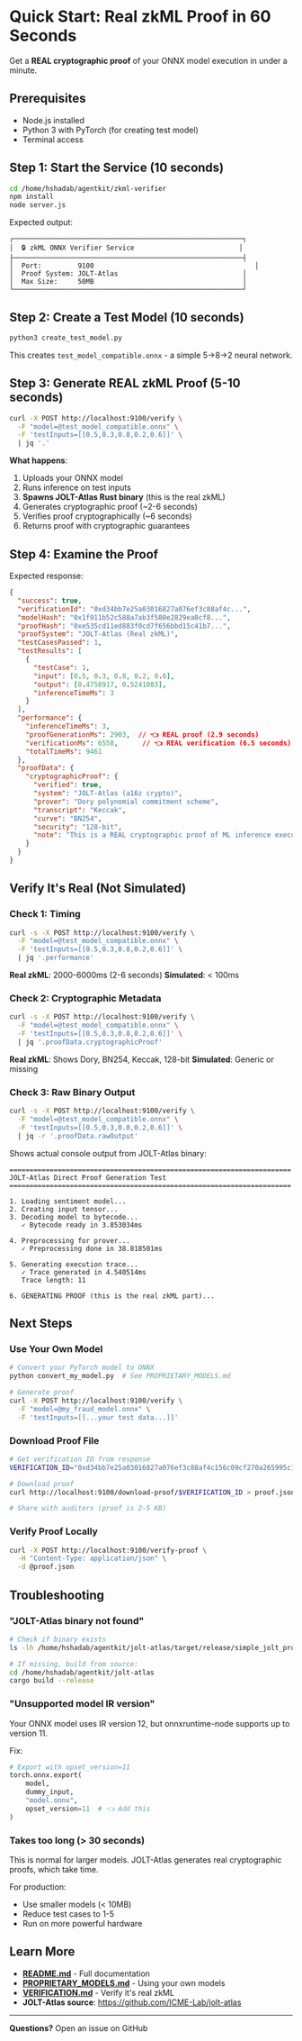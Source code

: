 # Quick Start: Real zkML Proof in 60 Seconds

Get a **REAL cryptographic proof** of your ONNX model execution in under a minute.

## Prerequisites

- Node.js installed
- Python 3 with PyTorch (for creating test model)
- Terminal access

## Step 1: Start the Service (10 seconds)

```bash
cd /home/hshadab/agentkit/zkml-verifier
npm install
node server.js
```

Expected output:
```
┌─────────────────────────────────────────────────────────┐
│  🔒 zkML ONNX Verifier Service                          │
├─────────────────────────────────────────────────────────┤
│  Port:         9100                                        │
│  Proof System: JOLT-Atlas                               │
│  Max Size:     50MB                                     │
└─────────────────────────────────────────────────────────┘
```

## Step 2: Create a Test Model (10 seconds)

```bash
python3 create_test_model.py
```

This creates `test_model_compatible.onnx` - a simple 5→8→2 neural network.

## Step 3: Generate REAL zkML Proof (5-10 seconds)

```bash
curl -X POST http://localhost:9100/verify \
  -F "model=@test_model_compatible.onnx" \
  -F 'testInputs=[[0.5,0.3,0.8,0.2,0.6]]' \
  | jq '.'
```

**What happens**:
1. Uploads your ONNX model
2. Runs inference on test inputs
3. **Spawns JOLT-Atlas Rust binary** (this is the real zkML)
4. Generates cryptographic proof (~2-6 seconds)
5. Verifies proof cryptographically (~6 seconds)
6. Returns proof with cryptographic guarantees

## Step 4: Examine the Proof

Expected response:
```json
{
  "success": true,
  "verificationId": "0xd34bb7e25a03016827a076ef3c88af4c...",
  "modelHash": "0x1f911b52c588a7ab3f580e2829ea0cf8...",
  "proofHash": "0xe535cd11ed883f0cd7f656bbd15c41b7...",
  "proofSystem": "JOLT-Atlas (Real zkML)",
  "testCasesPassed": 1,
  "testResults": [
    {
      "testCase": 1,
      "input": [0.5, 0.3, 0.8, 0.2, 0.6],
      "output": [0.4758917, 0.5241083],
      "inferenceTimeMs": 3
    }
  ],
  "performance": {
    "inferenceTimeMs": 3,
    "proofGenerationMs": 2903,  // 👈 REAL proof (2.9 seconds)
    "verificationMs": 6558,      // 👈 REAL verification (6.5 seconds)
    "totalTimeMs": 9461
  },
  "proofData": {
    "cryptographicProof": {
      "verified": true,
      "system": "JOLT-Atlas (a16z crypto)",
      "prover": "Dory polynomial commitment scheme",
      "transcript": "Keccak",
      "curve": "BN254",
      "security": "128-bit",
      "note": "This is a REAL cryptographic proof of ML inference execution"
    }
  }
}
```

## Verify It's Real (Not Simulated)

### Check 1: Timing
```bash
curl -s -X POST http://localhost:9100/verify \
  -F "model=@test_model_compatible.onnx" \
  -F 'testInputs=[[0.5,0.3,0.8,0.2,0.6]]' \
  | jq '.performance'
```

**Real zkML**: 2000-6000ms (2-6 seconds)
**Simulated**: < 100ms

### Check 2: Cryptographic Metadata
```bash
curl -s -X POST http://localhost:9100/verify \
  -F "model=@test_model_compatible.onnx" \
  -F 'testInputs=[[0.5,0.3,0.8,0.2,0.6]]' \
  | jq '.proofData.cryptographicProof'
```

**Real zkML**: Shows Dory, BN254, Keccak, 128-bit
**Simulated**: Generic or missing

### Check 3: Raw Binary Output
```bash
curl -s -X POST http://localhost:9100/verify \
  -F "model=@test_model_compatible.onnx" \
  -F 'testInputs=[[0.5,0.3,0.8,0.2,0.6]]' \
  | jq -r '.proofData.rawOutput'
```

Shows actual console output from JOLT-Atlas binary:
```
======================================================================
JOLT-Atlas Direct Proof Generation Test
======================================================================

1. Loading sentiment model...
2. Creating input tensor...
3. Decoding model to bytecode...
   ✓ Bytecode ready in 3.853034ms

4. Preprocessing for prover...
   ✓ Preprocessing done in 38.818501ms

5. Generating execution trace...
   ✓ Trace generated in 4.540514ms
   Trace length: 11

6. GENERATING PROOF (this is the real zkML part)...
```

## Next Steps

### Use Your Own Model

```bash
# Convert your PyTorch model to ONNX
python convert_my_model.py  # See PROPRIETARY_MODELS.md

# Generate proof
curl -X POST http://localhost:9100/verify \
  -F "model=@my_fraud_model.onnx" \
  -F 'testInputs=[[...your test data...]]'
```

### Download Proof File

```bash
# Get verification ID from response
VERIFICATION_ID="0xd34bb7e25a03016827a076ef3c88af4c156c09cf270a265995c1e83f2da9bac6"

# Download proof
curl http://localhost:9100/download-proof/$VERIFICATION_ID > proof.json

# Share with auditors (proof is 2-5 KB)
```

### Verify Proof Locally

```bash
curl -X POST http://localhost:9100/verify-proof \
  -H "Content-Type: application/json" \
  -d @proof.json
```

## Troubleshooting

### "JOLT-Atlas binary not found"
```bash
# Check if binary exists
ls -lh /home/hshadab/agentkit/jolt-atlas/target/release/simple_jolt_proof

# If missing, build from source:
cd /home/hshadab/agentkit/jolt-atlas
cargo build --release
```

### "Unsupported model IR version"
Your ONNX model uses IR version 12, but onnxruntime-node supports up to version 11.

Fix:
```python
# Export with opset_version=11
torch.onnx.export(
    model,
    dummy_input,
    "model.onnx",
    opset_version=11  # 👈 Add this
)
```

### Takes too long (> 30 seconds)
This is normal for larger models. JOLT-Atlas generates real cryptographic proofs, which take time.

For production:
- Use smaller models (< 10MB)
- Reduce test cases to 1-5
- Run on more powerful hardware

## Learn More

- **[README.md](README.md)** - Full documentation
- **[PROPRIETARY_MODELS.md](PROPRIETARY_MODELS.md)** - Using your own models
- **[VERIFICATION.md](VERIFICATION.md)** - Verify it's real zkML
- **JOLT-Atlas source**: https://github.com/ICME-Lab/jolt-atlas

---

**Questions?** Open an issue on GitHub
